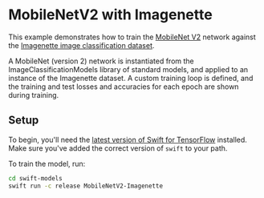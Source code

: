 # MobileNetV2 with Imagenette

This example demonstrates how to train the [MobileNet V2](https://arxiv.org/abs/1801.04381) network against the [Imagenette image classification dataset](https://github.com/fastai/imagenette).

A MobileNet (version 2) network is instantiated from the ImageClassificationModels library of standard models, and applied to an instance of the Imagenette dataset. A custom training loop is defined, and the training and test losses and accuracies for each epoch are shown during training.

## Setup

To begin, you'll need the [latest version of Swift for
TensorFlow](https://github.com/tensorflow/swift/blob/main/Installation.md)
installed. Make sure you've added the correct version of `swift` to your path.

To train the model, run:

```sh
cd swift-models
swift run -c release MobileNetV2-Imagenette
```
